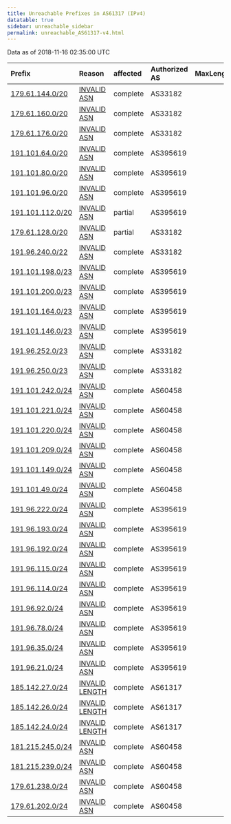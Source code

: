 ```yaml
---
title: Unreachable Prefixes in AS61317 (IPv4)
datatable: true
sidebar: unreachable_sidebar
permalink: unreachable_AS61317-v4.html
---
```


Data as of 2018-11-16 02:35:00 UTC


<div class="datatable-begin"></div>

| Prefix                                                     | Reason                                                                                                    | affected   | Authorized AS   |   MaxLength | Anchor                                         |   unreachable /24s |
|:-----------------------------------------------------------|:----------------------------------------------------------------------------------------------------------|:-----------|:----------------|------------:|:-----------------------------------------------|-------------------:|
| [179.61.144.0/20](https://stat.ripe.net/179.61.144.0/20)   | [INVALID ASN](https://rpki-validator.ripe.net/announcement-preview?asn=AS61317&prefix=179.61.144.0/20)    | complete   | AS33182         |          24 | [LACNIC](unreachable_LACNIC_RPKI_Root-v4.html) |                 16 |
| [179.61.160.0/20](https://stat.ripe.net/179.61.160.0/20)   | [INVALID ASN](https://rpki-validator.ripe.net/announcement-preview?asn=AS61317&prefix=179.61.160.0/20)    | complete   | AS33182         |          24 | [LACNIC](unreachable_LACNIC_RPKI_Root-v4.html) |                 16 |
| [179.61.176.0/20](https://stat.ripe.net/179.61.176.0/20)   | [INVALID ASN](https://rpki-validator.ripe.net/announcement-preview?asn=AS61317&prefix=179.61.176.0/20)    | complete   | AS33182         |          24 | [LACNIC](unreachable_LACNIC_RPKI_Root-v4.html) |                 16 |
| [191.101.64.0/20](https://stat.ripe.net/191.101.64.0/20)   | [INVALID ASN](https://rpki-validator.ripe.net/announcement-preview?asn=AS61317&prefix=191.101.64.0/20)    | complete   | AS395619        |          24 | [LACNIC](unreachable_LACNIC_RPKI_Root-v4.html) |                 16 |
| [191.101.80.0/20](https://stat.ripe.net/191.101.80.0/20)   | [INVALID ASN](https://rpki-validator.ripe.net/announcement-preview?asn=AS61317&prefix=191.101.80.0/20)    | complete   | AS395619        |          24 | [LACNIC](unreachable_LACNIC_RPKI_Root-v4.html) |                 16 |
| [191.101.96.0/20](https://stat.ripe.net/191.101.96.0/20)   | [INVALID ASN](https://rpki-validator.ripe.net/announcement-preview?asn=AS61317&prefix=191.101.96.0/20)    | complete   | AS395619        |          24 | [LACNIC](unreachable_LACNIC_RPKI_Root-v4.html) |                 16 |
| [191.101.112.0/20](https://stat.ripe.net/191.101.112.0/20) | [INVALID ASN](https://rpki-validator.ripe.net/announcement-preview?asn=AS61317&prefix=191.101.112.0/20)   | partial    | AS395619        |          24 | [LACNIC](unreachable_LACNIC_RPKI_Root-v4.html) |                 16 |
| [179.61.128.0/20](https://stat.ripe.net/179.61.128.0/20)   | [INVALID ASN](https://rpki-validator.ripe.net/announcement-preview?asn=AS61317&prefix=179.61.128.0/20)    | partial    | AS33182         |          24 | [LACNIC](unreachable_LACNIC_RPKI_Root-v4.html) |                 16 |
| [191.96.240.0/22](https://stat.ripe.net/191.96.240.0/22)   | [INVALID ASN](https://rpki-validator.ripe.net/announcement-preview?asn=AS61317&prefix=191.96.240.0/22)    | complete   | AS33182         |          24 | [LACNIC](unreachable_LACNIC_RPKI_Root-v4.html) |                  4 |
| [191.101.198.0/23](https://stat.ripe.net/191.101.198.0/23) | [INVALID ASN](https://rpki-validator.ripe.net/announcement-preview?asn=AS61317&prefix=191.101.198.0/23)   | complete   | AS395619        |          24 | [LACNIC](unreachable_LACNIC_RPKI_Root-v4.html) |                  2 |
| [191.101.200.0/23](https://stat.ripe.net/191.101.200.0/23) | [INVALID ASN](https://rpki-validator.ripe.net/announcement-preview?asn=AS61317&prefix=191.101.200.0/23)   | complete   | AS395619        |          24 | [LACNIC](unreachable_LACNIC_RPKI_Root-v4.html) |                  2 |
| [191.101.164.0/23](https://stat.ripe.net/191.101.164.0/23) | [INVALID ASN](https://rpki-validator.ripe.net/announcement-preview?asn=AS61317&prefix=191.101.164.0/23)   | complete   | AS395619        |          24 | [LACNIC](unreachable_LACNIC_RPKI_Root-v4.html) |                  2 |
| [191.101.146.0/23](https://stat.ripe.net/191.101.146.0/23) | [INVALID ASN](https://rpki-validator.ripe.net/announcement-preview?asn=AS61317&prefix=191.101.146.0/23)   | complete   | AS395619        |          24 | [LACNIC](unreachable_LACNIC_RPKI_Root-v4.html) |                  2 |
| [191.96.252.0/23](https://stat.ripe.net/191.96.252.0/23)   | [INVALID ASN](https://rpki-validator.ripe.net/announcement-preview?asn=AS61317&prefix=191.96.252.0/23)    | complete   | AS33182         |          24 | [LACNIC](unreachable_LACNIC_RPKI_Root-v4.html) |                  2 |
| [191.96.250.0/23](https://stat.ripe.net/191.96.250.0/23)   | [INVALID ASN](https://rpki-validator.ripe.net/announcement-preview?asn=AS61317&prefix=191.96.250.0/23)    | complete   | AS33182         |          24 | [LACNIC](unreachable_LACNIC_RPKI_Root-v4.html) |                  2 |
| [191.101.242.0/24](https://stat.ripe.net/191.101.242.0/24) | [INVALID ASN](https://rpki-validator.ripe.net/announcement-preview?asn=AS61317&prefix=191.101.242.0/24)   | complete   | AS60458         |          24 | [LACNIC](unreachable_LACNIC_RPKI_Root-v4.html) |                  1 |
| [191.101.221.0/24](https://stat.ripe.net/191.101.221.0/24) | [INVALID ASN](https://rpki-validator.ripe.net/announcement-preview?asn=AS61317&prefix=191.101.221.0/24)   | complete   | AS60458         |          24 | [LACNIC](unreachable_LACNIC_RPKI_Root-v4.html) |                  1 |
| [191.101.220.0/24](https://stat.ripe.net/191.101.220.0/24) | [INVALID ASN](https://rpki-validator.ripe.net/announcement-preview?asn=AS61317&prefix=191.101.220.0/24)   | complete   | AS60458         |          24 | [LACNIC](unreachable_LACNIC_RPKI_Root-v4.html) |                  1 |
| [191.101.209.0/24](https://stat.ripe.net/191.101.209.0/24) | [INVALID ASN](https://rpki-validator.ripe.net/announcement-preview?asn=AS61317&prefix=191.101.209.0/24)   | complete   | AS60458         |          24 | [LACNIC](unreachable_LACNIC_RPKI_Root-v4.html) |                  1 |
| [191.101.149.0/24](https://stat.ripe.net/191.101.149.0/24) | [INVALID ASN](https://rpki-validator.ripe.net/announcement-preview?asn=AS61317&prefix=191.101.149.0/24)   | complete   | AS60458         |          24 | [LACNIC](unreachable_LACNIC_RPKI_Root-v4.html) |                  1 |
| [191.101.49.0/24](https://stat.ripe.net/191.101.49.0/24)   | [INVALID ASN](https://rpki-validator.ripe.net/announcement-preview?asn=AS61317&prefix=191.101.49.0/24)    | complete   | AS60458         |          24 | [LACNIC](unreachable_LACNIC_RPKI_Root-v4.html) |                  1 |
| [191.96.222.0/24](https://stat.ripe.net/191.96.222.0/24)   | [INVALID ASN](https://rpki-validator.ripe.net/announcement-preview?asn=AS61317&prefix=191.96.222.0/24)    | complete   | AS395619        |          24 | [LACNIC](unreachable_LACNIC_RPKI_Root-v4.html) |                  1 |
| [191.96.193.0/24](https://stat.ripe.net/191.96.193.0/24)   | [INVALID ASN](https://rpki-validator.ripe.net/announcement-preview?asn=AS61317&prefix=191.96.193.0/24)    | complete   | AS395619        |          24 | [LACNIC](unreachable_LACNIC_RPKI_Root-v4.html) |                  1 |
| [191.96.192.0/24](https://stat.ripe.net/191.96.192.0/24)   | [INVALID ASN](https://rpki-validator.ripe.net/announcement-preview?asn=AS61317&prefix=191.96.192.0/24)    | complete   | AS395619        |          24 | [LACNIC](unreachable_LACNIC_RPKI_Root-v4.html) |                  1 |
| [191.96.115.0/24](https://stat.ripe.net/191.96.115.0/24)   | [INVALID ASN](https://rpki-validator.ripe.net/announcement-preview?asn=AS61317&prefix=191.96.115.0/24)    | complete   | AS395619        |          24 | [LACNIC](unreachable_LACNIC_RPKI_Root-v4.html) |                  1 |
| [191.96.114.0/24](https://stat.ripe.net/191.96.114.0/24)   | [INVALID ASN](https://rpki-validator.ripe.net/announcement-preview?asn=AS61317&prefix=191.96.114.0/24)    | complete   | AS395619        |          24 | [LACNIC](unreachable_LACNIC_RPKI_Root-v4.html) |                  1 |
| [191.96.92.0/24](https://stat.ripe.net/191.96.92.0/24)     | [INVALID ASN](https://rpki-validator.ripe.net/announcement-preview?asn=AS61317&prefix=191.96.92.0/24)     | complete   | AS395619        |          24 | [LACNIC](unreachable_LACNIC_RPKI_Root-v4.html) |                  1 |
| [191.96.78.0/24](https://stat.ripe.net/191.96.78.0/24)     | [INVALID ASN](https://rpki-validator.ripe.net/announcement-preview?asn=AS61317&prefix=191.96.78.0/24)     | complete   | AS395619        |          24 | [LACNIC](unreachable_LACNIC_RPKI_Root-v4.html) |                  1 |
| [191.96.35.0/24](https://stat.ripe.net/191.96.35.0/24)     | [INVALID ASN](https://rpki-validator.ripe.net/announcement-preview?asn=AS61317&prefix=191.96.35.0/24)     | complete   | AS395619        |          24 | [LACNIC](unreachable_LACNIC_RPKI_Root-v4.html) |                  1 |
| [191.96.21.0/24](https://stat.ripe.net/191.96.21.0/24)     | [INVALID ASN](https://rpki-validator.ripe.net/announcement-preview?asn=AS61317&prefix=191.96.21.0/24)     | complete   | AS395619        |          24 | [LACNIC](unreachable_LACNIC_RPKI_Root-v4.html) |                  1 |
| [185.142.27.0/24](https://stat.ripe.net/185.142.27.0/24)   | [INVALID LENGTH](https://rpki-validator.ripe.net/announcement-preview?asn=AS61317&prefix=185.142.27.0/24) | complete   | AS61317         |          22 | [RIPE](unreachable_RIPE_NCC_RPKI_Root-v4.html) |                  1 |
| [185.142.26.0/24](https://stat.ripe.net/185.142.26.0/24)   | [INVALID LENGTH](https://rpki-validator.ripe.net/announcement-preview?asn=AS61317&prefix=185.142.26.0/24) | complete   | AS61317         |          22 | [RIPE](unreachable_RIPE_NCC_RPKI_Root-v4.html) |                  1 |
| [185.142.24.0/24](https://stat.ripe.net/185.142.24.0/24)   | [INVALID LENGTH](https://rpki-validator.ripe.net/announcement-preview?asn=AS61317&prefix=185.142.24.0/24) | complete   | AS61317         |          22 | [RIPE](unreachable_RIPE_NCC_RPKI_Root-v4.html) |                  1 |
| [181.215.245.0/24](https://stat.ripe.net/181.215.245.0/24) | [INVALID ASN](https://rpki-validator.ripe.net/announcement-preview?asn=AS61317&prefix=181.215.245.0/24)   | complete   | AS60458         |          24 | [LACNIC](unreachable_LACNIC_RPKI_Root-v4.html) |                  1 |
| [181.215.239.0/24](https://stat.ripe.net/181.215.239.0/24) | [INVALID ASN](https://rpki-validator.ripe.net/announcement-preview?asn=AS61317&prefix=181.215.239.0/24)   | complete   | AS60458         |          24 | [LACNIC](unreachable_LACNIC_RPKI_Root-v4.html) |                  1 |
| [179.61.238.0/24](https://stat.ripe.net/179.61.238.0/24)   | [INVALID ASN](https://rpki-validator.ripe.net/announcement-preview?asn=AS61317&prefix=179.61.238.0/24)    | complete   | AS60458         |          24 | [LACNIC](unreachable_LACNIC_RPKI_Root-v4.html) |                  1 |
| [179.61.202.0/24](https://stat.ripe.net/179.61.202.0/24)   | [INVALID ASN](https://rpki-validator.ripe.net/announcement-preview?asn=AS61317&prefix=179.61.202.0/24)    | complete   | AS60458         |          24 | [LACNIC](unreachable_LACNIC_RPKI_Root-v4.html) |                  1 |

<div class="datatable-end"></div>
